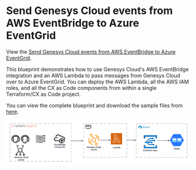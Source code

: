 # Send Genesys Cloud events from AWS EventBridge to Azure EventGrid

View the [Send Genesys Cloud events from AWS EventBridge to Azure EventGrid](https://github.com/GenesysCloudBlueprints/genesyscloud-eventbridge-eventgrid-blueprint "Send Genesys Cloud events from AWS EventBridge to Azure EventGrid"). 

This blueprint demonstrates how to use Genesys Cloud's AWS EventBridge integration and an AWS Lambda to pass messages from Genesys Cloud over to Azure EventGrid. You can deploy the AWS Lambda, all the AWS IAM roles, and all the CX as Code components from within a single Terraform/CX as Code project.

You can view the complete blueprint and download the sample files from [here](https://github.com/GenesysCloudBlueprints/genesyscloud-eventbridge-eventgrid-blueprint "Send Genesys Cloud events from AWS EventBridge to Azure EventGrid").

![Send Genesys Cloud events from AWS EventBridge to Azure EventGrid](blueprint/images/overview.png "Send Genesys Cloud events from AWS EventBridge to Azure EventGrid")

